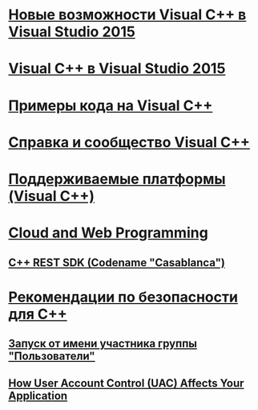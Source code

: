 # [Новые возможности Visual C++ в Visual Studio 2015](what-s-new-for-visual-cpp-in-visual-studio-2015.md)
# [Visual C++ в Visual Studio 2015](visual-cpp-in-visual-studio-2015.md)
# [Примеры кода на Visual C++](visual-cpp-samples.md)
# [Справка и сообщество Visual C++](visual-cpp-help-and-community.md)
# [Поддерживаемые платформы (Visual C++)](supported-platforms-visual-cpp.md)
# [Cloud and Web Programming](TocOutOfQuery)
## [C++ REST SDK (Codename "Casablanca")](cpp-rest-sdk-codename-casablanca.md)
# [Рекомендации по безопасности для C++](security-best-practices-for-cpp.md)
## [Запуск от имени участника группы "Пользователи"](running-as-a-member-of-the-users-group.md)
## [How User Account Control (UAC) Affects Your Application](TocOutOfQuery)
